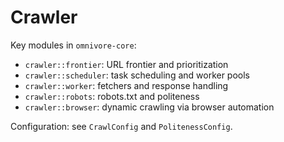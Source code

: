 # Crawler

Key modules in `omnivore-core`:
- `crawler::frontier`: URL frontier and prioritization
- `crawler::scheduler`: task scheduling and worker pools
- `crawler::worker`: fetchers and response handling
- `crawler::robots`: robots.txt and politeness
- `crawler::browser`: dynamic crawling via browser automation

Configuration: see `CrawlConfig` and `PolitenessConfig`.
